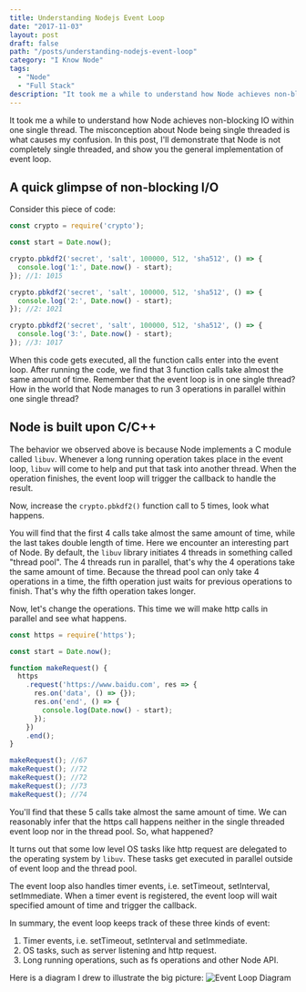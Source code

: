 ```yaml
---
title: Understanding Nodejs Event Loop
date: "2017-11-03"
layout: post
draft: false
path: "/posts/understanding-nodejs-event-loop"
category: "I Know Node"
tags:
  - "Node"
  - "Full Stack"
description: "It took me a while to understand how Node achieves non-blocking IO within one single thread. The misconception about Node being single threaded is what causes my confusion. In this post, I'll demonstrate that Node is not completely single threaded, and show you the general implementation of event loop."
---
```


It took me a while to understand how Node achieves non-blocking IO within one single thread. The misconception about Node being single threaded is what causes my confusion. In this post, I'll demonstrate that Node is not completely single threaded, and show you the general implementation of event loop.

## A quick glimpse of non-blocking I/O

Consider this piece of code:

```javascript
const crypto = require('crypto');

const start = Date.now();

crypto.pbkdf2('secret', 'salt', 100000, 512, 'sha512', () => {
  console.log('1:', Date.now() - start);
}); //1: 1015

crypto.pbkdf2('secret', 'salt', 100000, 512, 'sha512', () => {
  console.log('2:', Date.now() - start);
}); //2: 1021

crypto.pbkdf2('secret', 'salt', 100000, 512, 'sha512', () => {
  console.log('3:', Date.now() - start);
}); //3: 1017

```

When this code gets executed, all the function calls enter into the event loop. After running the code, we find that 3 function calls take almost the same amount of time. Remember that the event loop is in one single thread? How in the world that Node manages to run 3 operations in parallel within one single thread?

## Node is built upon C/C++

The behavior we observed above is because Node implements a C module called `libuv`. Whenever a long running operation takes place in the event loop, `libuv` will come to help and put that task into another thread. When the operation finishes, the event loop will trigger the callback to handle the result.

Now, increase the `crypto.pbkdf2()` function call to 5 times, look what happens.

You will find that the first 4 calls take almost the same amount of time, while the last takes double length of time. Here we encounter an interesting part of Node. By default, the `libuv` library initiates 4 threads in something called "thread pool". The 4 threads run in parallel, that's why the 4 operations take the same amount of time. Because the thread pool can only take 4 operations in a time, the fifth operation just waits for previous operations to finish. That's why the fifth operation takes longer.

Now, let's change the operations. This time we will make http calls in parallel and see what happens.

```javascript
const https = require('https');

const start = Date.now();

function makeRequest() {
  https
    .request('https://www.baidu.com', res => {
      res.on('data', () => {});
      res.on('end', () => {
        console.log(Date.now() - start);
      });
    })
    .end();
}

makeRequest(); //67
makeRequest(); //72
makeRequest(); //72
makeRequest(); //73
makeRequest(); //74
```

You'll find that these 5 calls take almost the same amount of time. We can reasonably infer that the https call happens neither in the single threaded event loop nor in the thread pool. So, what happened?

It turns out that some low level OS tasks like http request are delegated to the operating system by `libuv`. These tasks get executed in parallel outside of event loop and the thread pool.

The event loop also handles timer events, i.e. setTimeout, setInterval, setImmediate. When a timer event is registered, the event loop will wait specified amount of time and trigger the callback.

In summary, the event loop keeps track of these three kinds of event:

1. Timer events, i.e. setTimeout, setInterval and setImmediate.
2. OS tasks, such as server listening and http request.
3. Long running operations, such as fs operations and other Node API.

Here is a diagram I drew to illustrate the big picture:
![Event Loop Diagram](https://s3-ap-southeast-1.amazonaws.com/lei-gallery/blog/posts/node-event-loop.png)